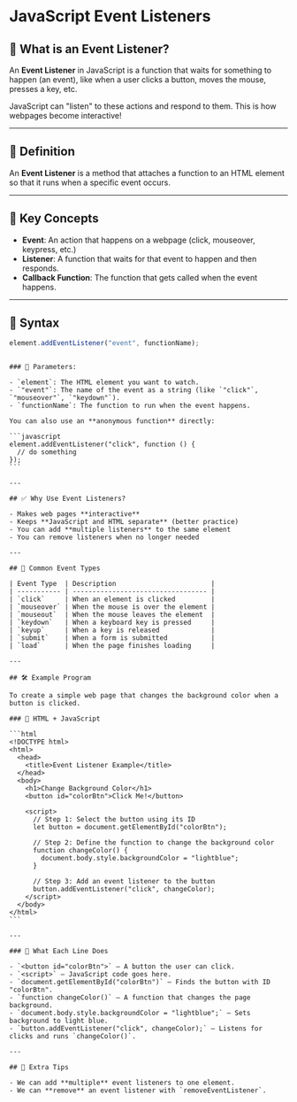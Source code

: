 # JavaScript Event Listeners

## 📖 What is an Event Listener?

An **Event Listener** in JavaScript is a function that waits for something to happen (an event), like when a user clicks a button, moves the mouse, presses a key, etc.

JavaScript can "listen" to these actions and respond to them. This is how webpages become interactive!

---

## 🧠 Definition

An **Event Listener** is a method that attaches a function to an HTML element so that it runs when a specific event occurs.

---

## 🧩 Key Concepts

- **Event**: An action that happens on a webpage (click, mouseover, keypress, etc.)
- **Listener**: A function that waits for that event to happen and then responds.
- **Callback Function**: The function that gets called when the event happens.

---

## 🔧 Syntax

```javascript
element.addEventListener("event", functionName);
```

````

### 🔹 Parameters:

- `element`: The HTML element you want to watch.
- `"event"`: The name of the event as a string (like `"click"`, `"mouseover"`, `"keydown"`).
- `functionName`: The function to run when the event happens.

You can also use an **anonymous function** directly:

```javascript
element.addEventListener("click", function () {
  // do something
});
```

---

## ✅ Why Use Event Listeners?

- Makes web pages **interactive**
- Keeps **JavaScript and HTML separate** (better practice)
- You can add **multiple listeners** to the same element
- You can remove listeners when no longer needed

---

## 📌 Common Event Types

| Event Type  | Description                        |
| ----------- | ---------------------------------- |
| `click`     | When an element is clicked         |
| `mouseover` | When the mouse is over the element |
| `mouseout`  | When the mouse leaves the element  |
| `keydown`   | When a keyboard key is pressed     |
| `keyup`     | When a key is released             |
| `submit`    | When a form is submitted           |
| `load`      | When the page finishes loading     |

---

## 🛠️ Example Program

To create a simple web page that changes the background color when a button is clicked.

### 📄 HTML + JavaScript

```html
<!DOCTYPE html>
<html>
  <head>
    <title>Event Listener Example</title>
  </head>
  <body>
    <h1>Change Background Color</h1>
    <button id="colorBtn">Click Me!</button>

    <script>
      // Step 1: Select the button using its ID
      let button = document.getElementById("colorBtn");

      // Step 2: Define the function to change the background color
      function changeColor() {
        document.body.style.backgroundColor = "lightblue";
      }

      // Step 3: Add an event listener to the button
      button.addEventListener("click", changeColor);
    </script>
  </body>
</html>
```

---

### 🧾 What Each Line Does

- `<button id="colorBtn">` – A button the user can click.
- `<script>` – JavaScript code goes here.
- `document.getElementById("colorBtn")` – Finds the button with ID "colorBtn".
- `function changeColor()` – A function that changes the page background.
- `document.body.style.backgroundColor = "lightblue";` – Sets background to light blue.
- `button.addEventListener("click", changeColor);` – Listens for clicks and runs `changeColor()`.

---

## 🚀 Extra Tips

- We can add **multiple** event listeners to one element.
- We can **remove** an event listener with `removeEventListener`.

````
